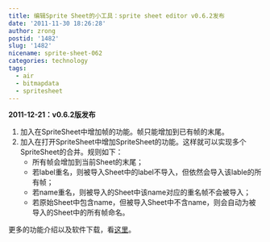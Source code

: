 ```yaml
---
title: 编辑Sprite Sheet的小工具：sprite sheet editor v0.6.2发布
date: '2011-11-30 18:26:28'
author: zrong
postid: '1482'
slug: '1482'
nicename: sprite-sheet-062
categories: technology
tags:
  - air
  - bitmapdata
  - spritesheet
---
```


**2011-12-21：v0.6.2版发布**

1.  加入在SpriteSheet中增加帧的功能。帧只能增加到已有帧的末尾。
2.  加入在打开SpriteSheet中增加SpriteSheet的功能。这样就可以实现多个SpriteSheet的合并。规则如下：
    -   所有帧会增加到当前Sheet的末尾；
    -   若label重名，则被导入Sheet中的label不导入，但依然会导入该lable的所有帧；
    -   若name重名，则被导入的Sheet中该name对应的重名帧不会被导入；
    -   若原始Sheet中包含name，但被导入Sheet中不含name，则会自动为被导入的Sheet中的所有帧命名。

更多的功能介绍以及软件下载，看[这里](https://blog.zengrong.net/spritesheeteditor/)。

